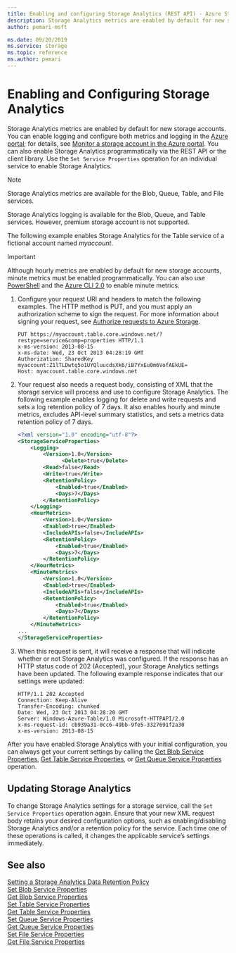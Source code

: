 ```yaml
---
title: Enabling and configuring Storage Analytics (REST API) - Azure Storage
description: Storage Analytics metrics are enabled by default for new storage accounts. You can enable logging and configure both metrics and logging in the Azure portal.
author: pemari-msft

ms.date: 09/20/2019
ms.service: storage
ms.topic: reference
ms.author: pemari
---
```


# Enabling and Configuring Storage Analytics

Storage Analytics metrics are enabled by default for new storage accounts. You can enable logging and configure both metrics and logging in the [Azure portal](https://portal.azure.com/); for details, see [Monitor a storage account in the Azure portal](/azure/storage/storage-monitor-storage-account). You can also enable Storage Analytics programmatically via the REST API or the client library. Use the `Set Service Properties` operation for an individual service to enable Storage Analytics.  

> [!NOTE]
> Storage Analytics metrics are available for the Blob, Queue, Table, and File services.  
>   
> Storage Analytics logging is available for the Blob, Queue, and Table services. However, premium storage account is not supported.
>

 The following example enables Storage Analytics for the Table service of a fictional account named *myaccount*.  

> [!IMPORTANT]
> Although hourly metrics are enabled by default for new storage accounts, minute metrics must be enabled programmatically. You can also use [PowerShell](/powershell/module/az.storage/set-azstorageservicemetricsproperty) and the [Azure CLI 2.0](/cli/azure/storage/metrics) to enable minute metrics.
>

1.  Configure your request URI and headers to match the following examples. The HTTP method is PUT, and you must apply an authorization scheme to sign the request. For more information about signing your request, see [Authorize requests to Azure Storage](authorize-requests-to-azure-storage.md).  

    ```  
    PUT https://myaccount.table.core.windows.net/?restype=service&comp=properties HTTP/1.1  
    x-ms-version: 2013-08-15  
    x-ms-date: Wed, 23 Oct 2013 04:28:19 GMT  
    Authorization: SharedKey  
    myaccount:Z1lTLDwtq5o1UYQluucdsXk6/iB7YxEu0m6VofAEkUE=  
    Host: myaccount.table.core.windows.net  
    ```  

2.  Your request also needs a request body, consisting of XML that the storage service will process and use to configure Storage Analytics. The following example enables logging for delete and write requests and sets a log retention policy of 7 days. It also enables hourly and minute metrics, excludes API-level summary statistics, and sets a metrics data retention policy of 7 days.  

    ```xml  
    <?xml version="1.0" encoding="utf-8"?>  
    <StorageServiceProperties>  
        <Logging>  
            <Version>1.0</Version>  
                  <Delete>true</Delete>  
            <Read>false</Read>  
            <Write>true</Write>  
            <RetentionPolicy>  
                <Enabled>true</Enabled>  
                <Days>7</Days>  
            </RetentionPolicy>  
        </Logging>  
        <HourMetrics>  
            <Version>1.0</Version>  
            <Enabled>true</Enabled>  
            <IncludeAPIs>false</IncludeAPIs>  
            <RetentionPolicy>  
                <Enabled>true</Enabled>  
                <Days>7</Days>  
            </RetentionPolicy>  
        </HourMetrics>  
        <MinuteMetrics>  
            <Version>1.0</Version>  
            <Enabled>true</Enabled>  
            <IncludeAPIs>false</IncludeAPIs>  
            <RetentionPolicy>  
                <Enabled>true</Enabled>  
                <Days>7</Days>  
            </RetentionPolicy>  
        </MinuteMetrics>  
    ...
    </StorageServiceProperties>  
    ```

3.  When this request is sent, it will receive a response that will indicate whether or not Storage Analytics was configured. If the response has an HTTP status code of 202 (Accepted), your Storage Analytics settings have been updated. The following example response indicates that our settings were updated:  

    ```  
    HTTP/1.1 202 Accepted  
    Connection: Keep-Alive  
    Transfer-Encoding: chunked  
    Date: Wed, 23 Oct 2013 04:28:20 GMT  
    Server: Windows-Azure-Table/1.0 Microsoft-HTTPAPI/2.0  
    x-ms-request-id: cb939a31-0cc6-49bb-9fe5-3327691f2a30  
    x-ms-version: 2013-08-15  
    ```  

 After you have enabled Storage Analytics with your initial configuration, you can always get your current settings by calling the [Get Blob Service Properties](Get-Blob-Service-Properties.md), [Get Table Service Properties](Get-Table-Service-Properties.md), or [Get Queue Service Properties](Get-Queue-Service-Properties.md) operation.  

## Updating Storage Analytics  
 To change Storage Analytics settings for a storage service, call the `Set Service Properties` operation again. Ensure that your new XML request body retains your desired configuration options, such as enabling/disabling Storage Analytics and/or a retention policy for the service. Each time one of these operations is called, it changes the applicable service’s settings immediately.  

## See also  
 [Setting a Storage Analytics Data Retention Policy](Setting-a-Storage-Analytics-Data-Retention-Policy.md)   
 [Set Blob Service Properties](Set-Blob-Service-Properties.md)   
 [Get Blob Service Properties](Get-Blob-Service-Properties.md)   
 [Set Table Service Properties](Set-Table-Service-Properties.md)   
 [Get Table Service Properties](Get-Table-Service-Properties.md)   
 [Set Queue Service Properties](Set-Queue-Service-Properties.md)   
 [Get Queue Service Properties](Get-Queue-Service-Properties.md)   
 [Set File Service Properties](Set-File-Service-Properties.md)   
 [Get File Service Properties](Get-File-Service-Properties.md)
